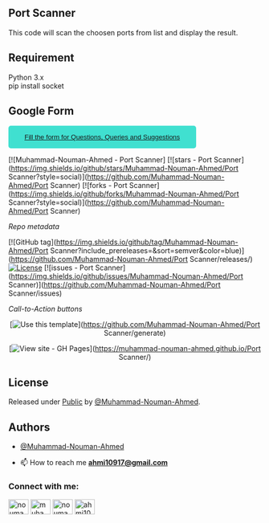 ## Port Scanner 

This code will scan the choosen ports from list and display the result.

## Requirement
Python 3.x \
pip install socket

## Google Form

<button style="background-color: turquoise; border: none; border-radius: 5px; color: #333; padding: 15px 32px"><a href="https://docs.google.com/forms/d/e/1FAIpQLSdhxR5JdOb_pjtQb48Ax8JbJfkbcCyCeYLBWxHQ02u7z5oKag/viewform?usp=sf_link" target="blank"> Fill the form for Questions, Queries and Suggestions</a></button>


[![Muhammad-Nouman-Ahmed - Port Scanner]
[![stars - Port Scanner](https://img.shields.io/github/stars/Muhammad-Nouman-Ahmed/Port Scanner?style=social)](https://github.com/Muhammad-Nouman-Ahmed/Port Scanner)
[![forks - Port Scanner](https://img.shields.io/github/forks/Muhammad-Nouman-Ahmed/Port Scanner?style=social)](https://github.com/Muhammad-Nouman-Ahmed/Port Scanner)

_Repo metadata_


[![GitHub tag](https://img.shields.io/github/tag/Muhammad-Nouman-Ahmed/Port Scanner?include_prereleases=&sort=semver&color=blue)](https://github.com/Muhammad-Nouman-Ahmed/Port Scanner/releases/)
[![License](https://img.shields.io/badge/License-Public-blue)](#license)
[![issues - Port Scanner](https://img.shields.io/github/issues/Muhammad-Nouman-Ahmed/Port Scanner)](https://github.com/Muhammad-Nouman-Ahmed/Port Scanner/issues)

_Call-to-Action buttons_

<div align="center">

[![Use this template](https://img.shields.io/badge/Generate-Use_this_template-2ea44f?style=for-the-badge)](https://github.com/Muhammad-Nouman-Ahmed/Port Scanner/generate)

[![View site - GH Pages](https://img.shields.io/badge/View_site-GH_Pages-2ea44f?style=for-the-badge)](https://muhammad-nouman-ahmed.github.io/Port Scanner/)

</div>


</div>


## License

Released under [Public](/LICENSE) by [@Muhammad-Nouman-Ahmed](https://github.com/Muhammad-Nouman-Ahmed).

## Authors

- [@Muhammad-Nouman-Ahmed](https://github.com/Muhammad-Nouman-Ahmed)


- 📫 How to reach me **ahmi10917@gmail.com**

<h3 align="left">Connect with me:</h3>
<p align="left">
<a href="https://twitter.com/nouman_music" target="blank"><img align="center" src="https://raw.githubusercontent.com/rahuldkjain/github-profile-readme-generator/master/src/images/icons/Social/twitter.svg" alt="nouman_music" height="30" width="40" /></a>
<a href="https://linkedin.com/in/muhammad-nouman-ahmed" target="blank"><img align="center" src="https://raw.githubusercontent.com/rahuldkjain/github-profile-readme-generator/master/src/images/icons/Social/linked-in-alt.svg" alt="muhammad-nouman-ahmed" height="30" width="40" /></a>
<a href="https://instagram.com/nouman_music" target="blank"><img align="center" src="https://raw.githubusercontent.com/rahuldkjain/github-profile-readme-generator/master/src/images/icons/Social/instagram.svg" alt="nouman_music" height="30" width="40" /></a>
<a href="https://www.hackerrank.com/ahmi10917" target="blank"><img align="center" src="https://raw.githubusercontent.com/rahuldkjain/github-profile-readme-generator/master/src/images/icons/Social/hackerrank.svg" alt="ahmi10917" height="30" width="40" /></a>
</p>


